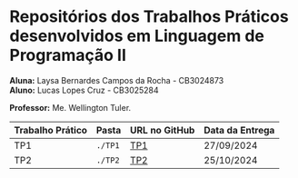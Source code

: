 # Repositórios dos Trabalhos Práticos desenvolvidos em Linguagem de Programação II

**Aluna:** Laysa Bernardes Campos da Rocha - CB3024873  
**Aluno:** Lucas Lopes Cruz - CB3025284

**Professor:** Me. Wellington Tuler.

| Trabalho Prático | Pasta   | URL no GitHub                                                      | Data da Entrega |
| ---------------- | ------- | ------------------------------------------------------------------ | --------------- |
| TP1              | `./TP1` | [TP1](https://github.com/Laysabernardes/IFSP_4_LPR2/tree/main/TP1) | 27/09/2024      |
| TP2              | `./TP2` | [TP2](https://github.com/Laysabernardes/IFSP_4_LPR2/tree/main/TP2) | 25/10/2024      |
